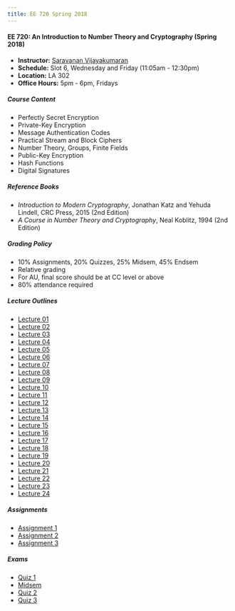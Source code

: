 ```yaml
---
title: EE 720 Spring 2018
---
```


#### EE 720: An Introduction to Number Theory and Cryptography (Spring 2018)
  - **Instructor:** [Saravanan Vijayakumaran](http://www.ee.iitb.ac.in/~sarva)
  - **Schedule:** Slot 6, Wednesday and Friday (11:05am - 12:30pm) 
  - **Location:** LA 302
  - **Office Hours:** 5pm - 6pm, Fridays

##### Course Content
  - Perfectly Secret Encryption
  - Private-Key Encryption
  - Message Authentication Codes
  - Practical Stream and Block Ciphers
  - Number Theory, Groups, Finite Fields
  - Public-Key Encryption
  - Hash Functions
  - Digital Signatures

##### Reference Books
  - *Introduction to Modern Cryptography*, Jonathan Katz and Yehuda Lindell, CRC Press, 2015 (2nd Edition)
  - *A Course in Number Theory and Cryptography*, Neal Koblitz, 1994 (2nd Edition)

##### Grading Policy
  - 10% Assignments, 20% Quizzes, 25% Midsem, 45% Endsem
  - Relative grading
  - For AU, final score should be at CC level or above
  - 80% attendance required

##### Lecture Outlines
  - [Lecture 01](/courses/EE720/2018/notes/lecture-01.pdf)
  - [Lecture 02](/courses/EE720/2018/notes/lecture-02.pdf)
  - [Lecture 03](/courses/EE720/2018/notes/lecture-03.pdf)
  - [Lecture 04](/courses/EE720/2018/notes/lecture-04.pdf)
  - [Lecture 05](/courses/EE720/2018/notes/lecture-05.pdf)
  - [Lecture 06](/courses/EE720/2018/notes/lecture-06.pdf)
  - [Lecture 07](/courses/EE720/2018/notes/lecture-07.pdf)
  - [Lecture 08](/courses/EE720/2018/notes/lecture-08.pdf)
  - [Lecture 09](/courses/EE720/2018/notes/lecture-09.pdf)
  - [Lecture 10](/courses/EE720/2018/notes/lecture-10.pdf)
  - [Lecture 11](/courses/EE720/2018/notes/lecture-11.pdf)
  - [Lecture 12](/courses/EE720/2018/notes/lecture-12.pdf)
  - [Lecture 13](/courses/EE720/2018/notes/lecture-13.pdf)
  - [Lecture 14](/courses/EE720/2018/notes/lecture-14.pdf)
  - [Lecture 15](/courses/EE720/2018/notes/lecture-15.pdf)
  - [Lecture 16](/courses/EE720/2018/notes/lecture-16.pdf)
  - [Lecture 17](/courses/EE720/2018/notes/lecture-17.pdf)
  - [Lecture 18](/courses/EE720/2018/notes/lecture-18.pdf)
  - [Lecture 19](/courses/EE720/2018/notes/lecture-19.pdf)
  - [Lecture 20](/courses/EE720/2018/notes/lecture-20.pdf)
  - [Lecture 21](/courses/EE720/2018/notes/lecture-21.pdf)
  - [Lecture 22](/courses/EE720/2018/notes/lecture-22.pdf)
  - [Lecture 23](/courses/EE720/2018/notes/lecture-23.pdf)
  - [Lecture 24](/courses/EE720/2018/notes/lecture-24.pdf)

##### Assignments
  - [Assignment 1](/courses/EE720/2018/assignments/assignment1.pdf)
  - [Assignment 2](/courses/EE720/2018/assignments/assignment2.pdf)
  - [Assignment 3](/courses/EE720/2018/assignments/assignment3.pdf)

##### Exams
  - [Quiz 1](/courses/EE720/2018/exams/quiz1.pdf)
  - [Midsem](/courses/EE720/2018/exams/midsem.pdf)
  - [Quiz 2](/courses/EE720/2018/exams/quiz2.pdf)
  - [Quiz 3](/courses/EE720/2018/exams/quiz3.pdf)
